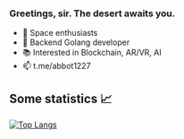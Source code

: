 ### Greetings, sir. The desert awaits you.

- 🔭 Space enthusiasts
- 📔 Backend Golang developer
- 📚 Interested in Blockchain, AR/VR, AI
- 📫 t.me/abbot1227


## Some statistics 📈

[![Top Langs](https://github-readme-stats.vercel.app/api/top-langs/?username=abbot1227&count_private=true&langs_count=6)](https://github.com/anuraghazra/github-readme-stats)
